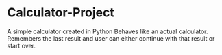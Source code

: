# Calculator-Project
A simple calculator created in Python
Behaves like an actual calculator. Remembers the last result and user can either continue with that result or start over. 
